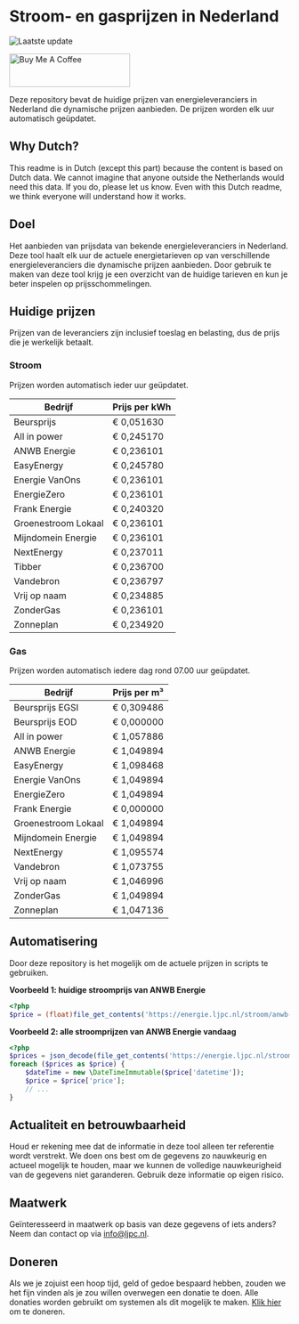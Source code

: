 # Stroom- en gasprijzen in Nederland

![Laatste update](https://img.shields.io/badge/laatste%20update-2023--12--17%2023%3A00%20CET-brightgreen)

<a href="https://www.buymeacoffee.com/Lars-" target="_blank"><img src="https://cdn.buymeacoffee.com/buttons/v2/default-orange.png" alt="Buy Me A Coffee" height="60" style="height: 60px !important;width: 217px !important;" ></a>

Deze repository bevat de huidige prijzen van energieleveranciers in Nederland die dynamische prijzen aanbieden. De prijzen worden elk uur automatisch geüpdatet.

## Why Dutch?

This readme is in Dutch (except this part) because the content is based on Dutch data. We cannot imagine that anyone outside the Netherlands would need this data. If you do, please let us know. Even with this Dutch readme, we think
everyone will understand how it works.

## Doel

Het aanbieden van prijsdata van bekende energieleveranciers in Nederland. Deze tool haalt elk uur de actuele energietarieven op van verschillende energieleveranciers die dynamische prijzen aanbieden. Door gebruik te maken van deze tool
krijg je een overzicht van de huidige tarieven en kun je beter inspelen op prijsschommelingen.

## Huidige prijzen

Prijzen van de leveranciers zijn inclusief toeslag en belasting, dus de prijs die je werkelijk betaalt.

### Stroom

Prijzen worden automatisch ieder uur geüpdatet.

 Bedrijf | Prijs per kWh 
---------|---------------
Beursprijs | € 0,051630
All in power | € 0,245170
ANWB Energie | € 0,236101
EasyEnergy | € 0,245780
Energie VanOns | € 0,236101
EnergieZero | € 0,236101
Frank Energie | € 0,240320
Groenestroom Lokaal | € 0,236101
Mijndomein Energie | € 0,236101
NextEnergy | € 0,237011
Tibber | € 0,236700
Vandebron | € 0,236797
Vrij op naam | € 0,234885
ZonderGas | € 0,236101
Zonneplan | € 0,234920


### Gas

Prijzen worden automatisch iedere dag rond 07.00 uur geüpdatet.

 Bedrijf | Prijs per m³ 
---------|--------------
Beursprijs EGSI | € 0,309486
Beursprijs EOD | € 0,000000
All in power | € 1,057886
ANWB Energie | € 1,049894
EasyEnergy | € 1,098468
Energie VanOns | € 1,049894
EnergieZero | € 1,049894
Frank Energie | € 0,000000
Groenestroom Lokaal | € 1,049894
Mijndomein Energie | € 1,049894
NextEnergy | € 1,095574
Vandebron | € 1,073755
Vrij op naam | € 1,046996
ZonderGas | € 1,049894
Zonneplan | € 1,047136


## Automatisering

Door deze repository is het mogelijk om de actuele prijzen in scripts te gebruiken.

**Voorbeeld 1: huidige stroomprijs van ANWB Energie**

```php
<?php
$price = (float)file_get_contents('https://energie.ljpc.nl/stroom/anwb-energie-nu.txt');

```

**Voorbeeld 2: alle stroomprijzen van ANWB Energie vandaag**

```php
<?php
$prices = json_decode(file_get_contents('https://energie.ljpc.nl/stroom/all-in-power-vandaag.json'),true);
foreach ($prices as $price) {
    $dateTime = new \DateTimeImmutable($price['datetime']);
    $price = $price['price'];
    // ...
}
```

## Actualiteit en betrouwbaarheid

Houd er rekening mee dat de informatie in deze tool alleen ter referentie wordt verstrekt. We doen ons best om de gegevens zo nauwkeurig en actueel mogelijk te houden, maar we kunnen de volledige nauwkeurigheid van de gegevens niet
garanderen. Gebruik deze informatie op eigen risico.

## Maatwerk

Geïnteresseerd in maatwerk op basis van deze gegevens of iets anders? Neem dan contact op
via [info@ljpc.nl](mailto:info@ljpc.nl?subject=Energie%20prijzen).

## Doneren

Als we je zojuist een hoop tijd, geld of gedoe bespaard hebben, zouden we het fijn vinden als je zou willen overwegen een
donatie te doen. Alle donaties worden gebruikt om systemen als dit mogelijk te
maken. [Klik hier](https://www.buymeacoffee.com/Lars-) om te doneren.
